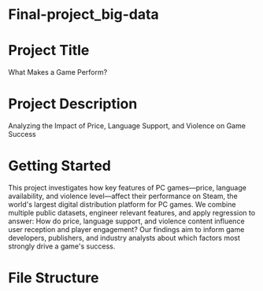 # Final-project_big-data
# Project Title 
What Makes a Game Perform?
# Project Description
Analyzing the Impact of Price, Language Support, and Violence on Game Success
# Getting Started
This project investigates how key features of PC games—price, language availability, and violence level—affect their performance on Steam, the world's largest digital distribution platform for PC games. We combine multiple public datasets, engineer relevant features, and apply regression to answer:
How do price, language support, and violence content influence user reception and player engagement?
Our findings aim to inform game developers, publishers, and industry analysts about which factors most strongly drive a game's success.
# File Structure

